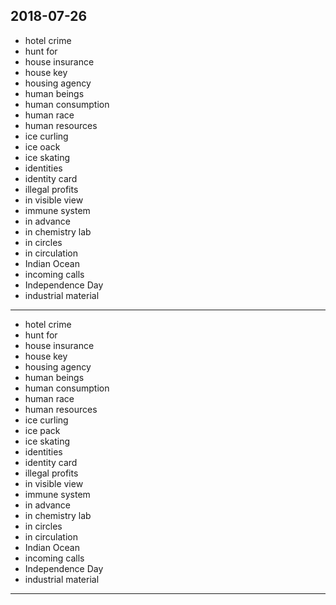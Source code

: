 2018-07-26
---
- hotel crime
- hunt for
- house insurance
- house key
- housing agency
- human beings
- human consumption
- human race
- human resources
- ice curling
- ice oack
- ice skating
- identities
- identity card
- illegal profits
- in visible view
- immune system
- in advance
- in chemistry lab
- in circles
- in circulation
- Indian Ocean
- incoming calls
- Independence Day
- industrial material
---
- hotel crime
- hunt for
- house insurance
- house key
- housing agency
- human beings
- human consumption
- human race
- human resources
- ice curling
- ice pack
- ice skating
- identities
- identity card
- illegal profits
- in visible view
- immune system
- in advance
- in chemistry lab
- in circles
- in circulation
- Indian Ocean
- incoming calls
- Independence Day
- industrial material
---